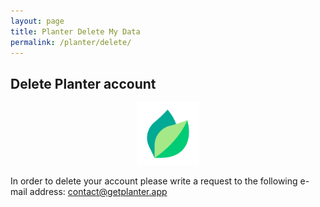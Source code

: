 ```yaml
---
layout: page
title: Planter Delete My Data
permalink: /planter/delete/
---
```


<h2>Delete Planter account</h2>
<p align="center">
    <img src="favicon.png" width=100 class="center"/>
</p>

<p>
In order to delete your account please write a request to the following e-mail address: <a href="mailto:contact@getplanter.app">contact@getplanter.app</a>
</p>